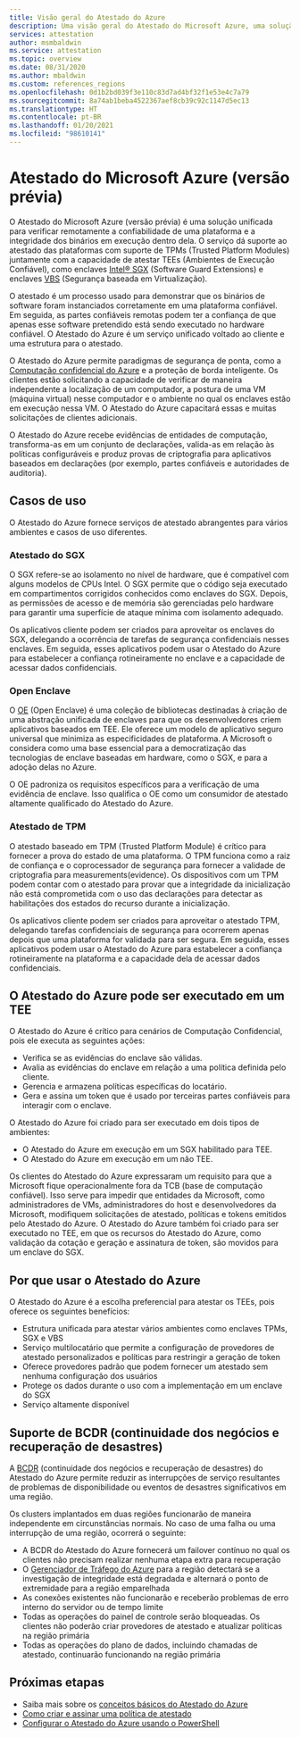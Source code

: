```yaml
---
title: Visão geral do Atestado do Azure
description: Uma visão geral do Atestado do Microsoft Azure, uma solução usada para atestar TEEs (Ambientes de Execução Confiáveis)
services: attestation
author: msmbaldwin
ms.service: attestation
ms.topic: overview
ms.date: 08/31/2020
ms.author: mbaldwin
ms.custom: references_regions
ms.openlocfilehash: 0d1b2bd039f3e110c83d7ad4bf32f1e53e4c7a79
ms.sourcegitcommit: 8a74ab1beba4522367aef8cb39c92c1147d5ec13
ms.translationtype: HT
ms.contentlocale: pt-BR
ms.lasthandoff: 01/20/2021
ms.locfileid: "98610141"
---
```

# <a name="microsoft-azure-attestation-preview"></a>Atestado do Microsoft Azure (versão prévia)

O Atestado do Microsoft Azure (versão prévia) é uma solução unificada para verificar remotamente a confiabilidade de uma plataforma e a integridade dos binários em execução dentro dela. O serviço dá suporte ao atestado das plataformas com suporte de TPMs (Trusted Platform Modules) juntamente com a capacidade de atestar TEEs (Ambientes de Execução Confiável), como enclaves [Intel® SGX](https://www.intel.com/content/www/us/en/architecture-and-technology/software-guard-extensions.html) (Software Guard Extensions) e enclaves [VBS](/windows-hardware/design/device-experiences/oem-vbs) (Segurança baseada em Virtualização). 

O atestado é um processo usado para demonstrar que os binários de software foram instanciados corretamente em uma plataforma confiável. Em seguida, as partes confiáveis remotas podem ter a confiança de que apenas esse software pretendido está sendo executado no hardware confiável. O Atestado do Azure é um serviço unificado voltado ao cliente e uma estrutura para o atestado.

O Atestado do Azure permite paradigmas de segurança de ponta, como a [Computação confidencial do Azure](../confidential-computing/overview.md) e a proteção de borda inteligente. Os clientes estão solicitando a capacidade de verificar de maneira independente a localização de um computador, a postura de uma VM (máquina virtual) nesse computador e o ambiente no qual os enclaves estão em execução nessa VM. O Atestado do Azure capacitará essas e muitas solicitações de clientes adicionais.

O Atestado do Azure recebe evidências de entidades de computação, transforma-as em um conjunto de declarações, valida-as em relação às políticas configuráveis e produz provas de criptografia para aplicativos baseados em declarações (por exemplo, partes confiáveis e autoridades de auditoria).

## <a name="use-cases"></a>Casos de uso

O Atestado do Azure fornece serviços de atestado abrangentes para vários ambientes e casos de uso diferentes.

### <a name="sgx-attestation"></a>Atestado do SGX

O SGX refere-se ao isolamento no nível de hardware, que é compatível com alguns modelos de CPUs Intel. O SGX permite que o código seja executado em compartimentos corrigidos conhecidos como enclaves do SGX. Depois, as permissões de acesso e de memória são gerenciadas pelo hardware para garantir uma superfície de ataque mínima com isolamento adequado.

Os aplicativos cliente podem ser criados para aproveitar os enclaves do SGX, delegando a ocorrência de tarefas de segurança confidenciais nesses enclaves. Em seguida, esses aplicativos podem usar o Atestado do Azure para estabelecer a confiança rotineiramente no enclave e a capacidade de acessar dados confidenciais.

### <a name="open-enclave"></a>Open Enclave
O [OE](https://openenclave.io/sdk/) (Open Enclave) é uma coleção de bibliotecas destinadas à criação de uma abstração unificada de enclaves para que os desenvolvedores criem aplicativos baseados em TEE. Ele oferece um modelo de aplicativo seguro universal que minimiza as especificidades de plataforma. A Microsoft o considera como uma base essencial para a democratização das tecnologias de enclave baseadas em hardware, como o SGX, e para a adoção delas no Azure.

O OE padroniza os requisitos específicos para a verificação de uma evidência de enclave. Isso qualifica o OE como um consumidor de atestado altamente qualificado do Atestado do Azure.

### <a name="tpm-attestation"></a>Atestado de TPM 

O atestado baseado em TPM (Trusted Platform Module) é crítico para fornecer a prova do estado de uma plataforma. O TPM funciona como a raiz de confiança e o coprocessador de segurança para fornecer a validade de criptografia para measurements(evidence). Os dispositivos com um TPM podem contar com o atestado para provar que a integridade da inicialização não está comprometida com o uso das declarações para detectar as habilitações dos estados do recurso durante a inicialização. 

Os aplicativos cliente podem ser criados para aproveitar o atestado TPM, delegando tarefas confidenciais de segurança para ocorrerem apenas depois que uma plataforma for validada para ser segura. Em seguida, esses aplicativos podem usar o Atestado do Azure para estabelecer a confiança rotineiramente na plataforma e a capacidade dela de acessar dados confidenciais.

## <a name="azure-attestation-can-run-in-a-tee"></a>O Atestado do Azure pode ser executado em um TEE

O Atestado do Azure é crítico para cenários de Computação Confidencial, pois ele executa as seguintes ações:

- Verifica se as evidências do enclave são válidas.
- Avalia as evidências do enclave em relação a uma política definida pelo cliente.
- Gerencia e armazena políticas específicas do locatário.
- Gera e assina um token que é usado por terceiras partes confiáveis para interagir com o enclave.

O Atestado do Azure foi criado para ser executado em dois tipos de ambientes:
- O Atestado do Azure em execução em um SGX habilitado para TEE.
- O Atestado do Azure em execução em um não TEE.

Os clientes do Atestado do Azure expressaram um requisito para que a Microsoft fique operacionalmente fora da TCB (base de computação confiável). Isso serve para impedir que entidades da Microsoft, como administradores de VMs, administradores do host e desenvolvedores da Microsoft, modifiquem solicitações de atestado, políticas e tokens emitidos pelo Atestado do Azure. O Atestado do Azure também foi criado para ser executado no TEE, em que os recursos do Atestado do Azure, como validação da cotação e geração e assinatura de token, são movidos para um enclave do SGX.

## <a name="why-use-azure-attestation"></a>Por que usar o Atestado do Azure

O Atestado do Azure é a escolha preferencial para atestar os TEEs, pois oferece os seguintes benefícios: 

- Estrutura unificada para atestar vários ambientes como enclaves TPMs, SGX e VBS 
- Serviço multilocatário que permite a configuração de provedores de atestado personalizados e políticas para restringir a geração de token
- Oferece provedores padrão que podem fornecer um atestado sem nenhuma configuração dos usuários
- Protege os dados durante o uso com a implementação em um enclave do SGX
- Serviço altamente disponível 

## <a name="business-continuity-and-disaster-recovery-bcdr-support"></a>Suporte de BCDR (continuidade dos negócios e recuperação de desastres)

A [BCDR](../best-practices-availability-paired-regions.md) (continuidade dos negócios e recuperação de desastres) do Atestado do Azure permite reduzir as interrupções de serviço resultantes de problemas de disponibilidade ou eventos de desastres significativos em uma região.

Os clusters implantados em duas regiões funcionarão de maneira independente em circunstâncias normais. No caso de uma falha ou uma interrupção de uma região, ocorrerá o seguinte:

- A BCDR do Atestado do Azure fornecerá um failover contínuo no qual os clientes não precisam realizar nenhuma etapa extra para recuperação
- O [Gerenciador de Tráfego do Azure](../traffic-manager/index.yml) para a região detectará se a investigação de integridade está degradada e alternará o ponto de extremidade para a região emparelhada
- As conexões existentes não funcionarão e receberão problemas de erro interno do servidor ou de tempo limite
- Todas as operações do painel de controle serão bloqueadas. Os clientes não poderão criar provedores de atestado e atualizar políticas na região primária
- Todas as operações do plano de dados, incluindo chamadas de atestado, continuarão funcionando na região primária

## <a name="next-steps"></a>Próximas etapas
- Saiba mais sobre os [conceitos básicos do Atestado do Azure](basic-concepts.md)
- [Como criar e assinar uma política de atestado](author-sign-policy.md)
- [Configurar o Atestado do Azure usando o PowerShell](quickstart-powershell.md)
